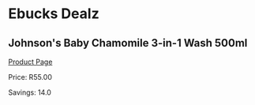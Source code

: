 
# Ebucks Dealz
## Johnson's Baby Chamomile 3-in-1 Wash 500ml
[Product Page](https://www.ebucks.com/web/shop/productSelected.do?prodId=965979241&catId=1186088243)

Price: R55.00

Savings: 14.0


	